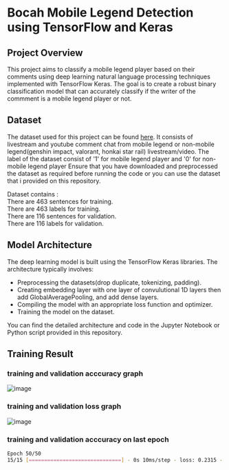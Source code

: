 # Bocah Mobile Legend Detection using TensorFlow and Keras

## Project Overview

This project aims to classify a mobile legend player based on their comments using deep learning natural language processing techniques implemented with TensorFlow Keras. The goal is to create a robust binary classification model that can accurately classify if the writer of the commment is a mobile legend player or not.

## Dataset

The dataset used for this project can be found [here](https://drive.google.com/file/d/1i69ONNTpJ8vadzH0phnoT--6cGsSmWr2/view?usp=drive_link). It consists of livestream and youtube comment chat from mobile legend or non-mobile legend(genshin impact, valorant, honkai star rail) livestream/video. The label of the dataset consist of '1' for mobile legend player and '0' for non-mobile legend player Ensure that you have downloaded and preprocessed the dataset as required before running the code or you can use the dataset that i provided on this repository.

Dataset contains :<br>
There are 463 sentences for training.<br>
There are 463 labels for training.<br>
There are 116 sentences for validation.<br>
There are 116 labels for validation.<br>


## Model Architecture

The deep learning model is built using the TensorFlow Keras libraries. The architecture typically involves:

- Preprocessing the datasets(drop duplicate, tokenizing, padding).
- Creating embedding layer with one layer of convulutional 1D layers then add GlobalAveragePooling, and add dense layers.
- Compiling the model with an appropriate loss function and optimizer.
- Training the model on the dataset.

You can find the detailed architecture and code in the Jupyter Notebook or Python script provided in this repository.

## Training Result
### training and validation acccuracy graph
![image](https://github.com/Benedixx/Bocah-Mobile-Legend-Detection/assets/97221880/3fce62d5-a77e-4177-9d97-6ed3b5333fb7)

### training and validation loss graph
![image](https://github.com/Benedixx/Bocah-Mobile-Legend-Detection/assets/97221880/d22701d5-9a24-404f-bcf1-c85cba7e21dd)


### training and validation acccuracy on last epoch
```bash
Epoch 50/50
15/15 [==============================] - 0s 10ms/step - loss: 0.2315 - accuracy: 0.8575 - val_loss: 0.2313 - val_accuracy: 0.9052
```
